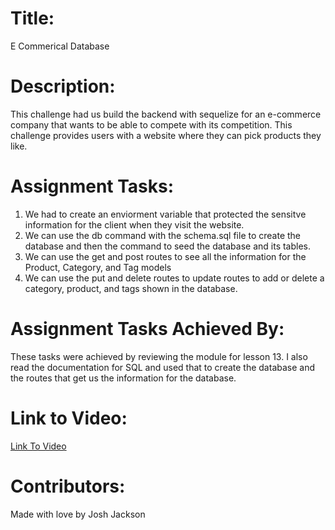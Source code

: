 # Title:
E Commerical Database

# Description:
This challenge had us build the backend with sequelize for an e-commerce company that wants to be able to compete with its competition. This challenge provides users with a website where they can pick products they like. 

# Assignment Tasks:
1. We had to create an enviorment variable that protected the sensitve information for the client when they visit the website.
2. We can use the db command with the schema.sql file to create the database and then the command to seed the database and its tables.
3. We can use the get and post routes to see all the information for the Product, Category, and Tag models
4. We can use the put and delete routes to update routes to add or delete a category, product, and tags shown in the database.

# Assignment Tasks Achieved By:
These tasks were achieved by reviewing the module for lesson 13. I also read the documentation for SQL and used that to create the database and the routes that get us the information for the database.

# Link to Video:
<a href="https://watch.screencastify.com/v/jUhugvPl8tVVXlx1baJH">Link To Video</a>

# Contributors:
Made with love by Josh Jackson